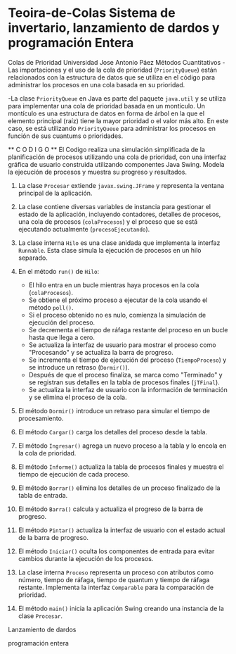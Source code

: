 # Teoira-de-Colas Sistema de invertario, lanzamiento de dardos y programación Entera 
 Colas de Prioridad
Universidad Jose Antonio Páez
Métodos Cuantitativos
-Las importaciones y el uso de la cola de prioridad (`PriorityQueue`) están relacionados con la estructura de datos que se utiliza en el código para administrar los procesos en una cola basada en su prioridad. 

-La clase `PriorityQueue` en Java es parte del paquete `java.util` y se utiliza para implementar una cola de prioridad basada en un montículo. Un montículo es una estructura de datos en forma de árbol en la que el elemento principal (raíz) tiene la mayor prioridad o el valor más alto. En este caso, se está utilizando `PriorityQueue` para administrar los procesos en función de sus cuantums o prioridades.

** C O D I G O **
El Codigo realiza una simulación simplificada de la planificación de procesos utilizando una cola de prioridad, con una interfaz gráfica de usuario construida utilizando componentes Java Swing. Modela la ejecución de procesos y muestra su progreso y resultados.

1. La clase `Procesar` extiende `javax.swing.JFrame` y representa la ventana principal de la aplicación.

2. La clase contiene diversas variables de instancia para gestionar el estado de la aplicación, incluyendo contadores, detalles de procesos, una cola de procesos (`colaProcesos`) y el proceso que se está ejecutando actualmente (`procesoEjecutando`).

3. La clase interna `Hilo` es una clase anidada que implementa la interfaz `Runnable`. Esta clase simula la ejecución de procesos en un hilo separado.

4. En el método `run()` de `Hilo`:
   - El hilo entra en un bucle mientras haya procesos en la cola (`colaProcesos`).
   - Se obtiene el próximo proceso a ejecutar de la cola usando el método `poll()`.
   - Si el proceso obtenido no es nulo, comienza la simulación de ejecución del proceso.
   - Se decrementa el tiempo de ráfaga restante del proceso en un bucle hasta que llega a cero.
   - Se actualiza la interfaz de usuario para mostrar el proceso como "Procesando" y se actualiza la barra de progreso.
   - Se incrementa el tiempo de ejecución del proceso (`TiempoProceso`) y se introduce un retraso (`Dormir()`).
   - Después de que el proceso finaliza, se marca como "Terminado" y se registran sus detalles en la tabla de procesos finales (`jTFinal`).
   - Se actualiza la interfaz de usuario con la información de terminación y se elimina el proceso de la cola.

5. El método `Dormir()` introduce un retraso para simular el tiempo de procesamiento.

6. El método `Cargar()` carga los detalles del proceso desde la tabla.

7. El método `Ingresar()` agrega un nuevo proceso a la tabla y lo encola en la cola de prioridad.

8. El método `Informe()` actualiza la tabla de procesos finales y muestra el tiempo de ejecución de cada proceso.

9. El método `Borrar()` elimina los detalles de un proceso finalizado de la tabla de entrada.

10. El método `Barra()` calcula y actualiza el progreso de la barra de progreso.

11. El método `Pintar()` actualiza la interfaz de usuario con el estado actual de la barra de progreso.

12. El método `Iniciar()` oculta los componentes de entrada para evitar cambios durante la ejecución de los procesos.

13. La clase interna `Proceso` representa un proceso con atributos como número, tiempo de ráfaga, tiempo de quantum y tiempo de ráfaga restante. Implementa la interfaz `Comparable` para la comparación de prioridad.

14. El método `main()` inicia la aplicación Swing creando una instancia de la clase `Procesar`.







 Lanzamiento de dardos 


 programación entera 

